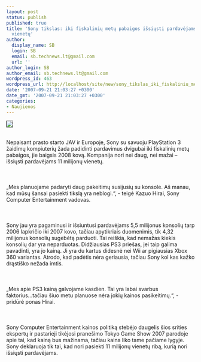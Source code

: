 ```yaml
---
layout: post
status: publish
published: true
title: 'Sony tikslas: iki fiskalinių metų pabaigos išsiųsti pardavėjams 11mln. PS3
  vienetų'
author:
  display_name: SB
  login: SB
  email: sb.technews.lt@gmail.com
  url: ''
author_login: SB
author_email: sb.technews.lt@gmail.com
wordpress_id: 463
wordpress_url: http://localhost/site/new/sony_tikslas_iki_fiskaliniu_metu_pabaigos_issiusti_pardavejams_11mln_ps3_vienetu/
date: '2007-09-21 21:03:27 +0300'
date_gmt: '2007-09-21 21:03:27 +0300'
categories:
- Naujienos
---
```

<div class="imgright"><img src="http://www.igniq.com/images2/playstation_3_logo__2041106.jpg" border="1"></div>
<p><br>Nepaisant prasto starto JAV ir Europoje, Sony su savuoju PlayStation 3 žaidimų kompiuterių žada padidinti pardavimus dvigubai iki fiskalinių metų pabaigos, jie baigsis 2008 kovą. Kompanija nori nei daug, nei mažai – išsiųsti pardavėjams 11 milijonų vienetų.<br />
<br><br />
<br>„Mes planuojame padaryti daug pakeitimų susijusių su konsole. Aš manau, kad mūsų šansai pasiekti tikslą yra neblogi.“, - teigė Kazuo Hirai, Sony Computer Entertainment vadovas.<br />
<br><br />
<br>Sony jau yra pagaminusi ir išsiuntusi pardavėjams 5,5 milijonus konsolių tarp 2006 lapkričio iki 2007 kovo, tačiau apytikriais duomenimis, tik 4,32 milijonus konsolių sugebėtą parduoti. Tai reiškia, kad nemažas kiekis konsolių dar yra neparduotas. Didžiausias PS3 priešas, jei taip galima pavadinti, yra jo kainą. Ji yra du kartus didesnė nei Wii ar pigiausias Xbox 360 variantas. Atrodo, kad padėtis nėra geriausia, tačiau Sony kol kas kažko drąstiško nežada imtis.<br />
<br><br />
<br>„Mes apie PS3 kainą galvojame kasdien. Tai yra labai svarbus faktorius...tačiau šiuo metu planuose nėra jokių kainos pasikeitimų.“, - pridūrė ponas Hirai.<br />
<br><br />
<br>Sony Computer Entertainment kainos politiką stebėjo daugelis šios srities ekspertų ir pastarieji tikėjosi pranešimo Tokyo Game Show 2007 parodoje apie tai, kad kainą bus mažinama, tačiau kaina liko tame pačiame lygyje. Sony deklaruoja tik tai, kad nori pasiekti 11 milijonų vienetų ribą, kurią nori išsiųsti pardavėjams.</p>
